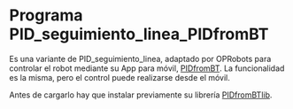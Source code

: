 # Programa PID_seguimiento_linea_PIDfromBT

Es una variante de PID_seguimiento_linea, adaptado por OPRobots para controlar el robot mediante su App para móvil, [PIDfromBT](https://github.com/robotaleh/PIDfromBT). La funcionalidad es la misma, pero el control puede realizarse desde el móvil.

Antes de cargarlo hay que instalar previamente su librería [PIDfromBTlib](https://github.com/robotaleh/PIDfromBTlib).
